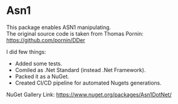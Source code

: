 # Asn1
This package enables ASN1 manipulating.  
The original source code is taken from Thomas Pornin:  
https://github.com/pornin/DDer  

I did few things:  
* Added some tests. 
* Comiled as .Net Standard (instead .Net Framework).  
* Packed it as a NuGet.
* Created CI/CD pipeline for automated Nugets generations.

NuGet Gallery Link: https://www.nuget.org/packages/Asn1DotNet/
